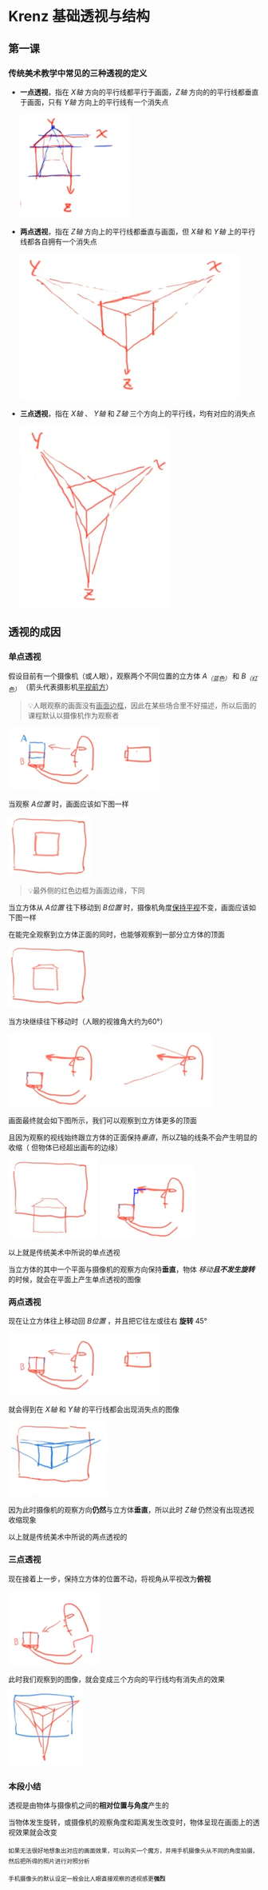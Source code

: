 # Krenz 基础透视与结构

## 第一课

### 传统美术教学中常见的三种透视的定义

+ **一点透视**，指在 *X轴* 方向的平行线都平行于画面，*Z轴* 方向的的平行线都垂直于画面，只有 *Y轴* 方向上的平行线有一个消失点
  
  ![一点透视](./Imgs/L1-01.png)

+ **两点透视**，指在 *Z轴* 方向上的平行线都垂直与画面，但 *X轴* 和 *Y轴* 上的平行线都各自拥有一个消失点
  
  ![两点透视](./Imgs/L1-02.png)

+ **三点透视**，指在 *X轴* 、 *Y轴* 和 *Z轴* 三个方向上的平行线，均有对应的消失点
  
  ![三点透视](./Imgs/L1-03.png)

## 透视的成因

### 单点透视

假设目前有一个摄像机（或人眼），观察两个不同位置的立方体 *A<sub>（蓝色）</sub>* 和 *B<sub>（红色）</sub>* （箭头代表摄影机<u>平视前方</u>）

> 💡人眼观察的画面没有<u>画面边框</u>，因此在某些场合里不好描述，所以后面的课程默认以摄像机作为观察者

  ![单点透视成因1](./Imgs/L1-04.png)

当观察 *A位置*  时，画面应该如下图一样

  ![单点透视成因2](./Imgs/L1-05.png)

> 💡最外侧的红色边框为画面边缘，下同

当立方体从 *A位置* 往下移动到 *B位置* 时，摄像机角度<u>保持平视</u>不变，画面应该如下图一样

在能完全观察到立方体正面的同时，也能够观察到一部分立方体的顶面

  ![单点透视成因3](./Imgs/L1-06.png)

当方块继续往下移动时（人眼的视锥角大约为60°）

  ![单点透视成因4](./Imgs/L1-07.png)  ![单点透视成因5](./Imgs/L1-08.png)

画面最终就会如下图所示，我们可以观察到立方体更多的顶面

且因为观察的视线始终跟立方体的正面保持*垂直*，所以Z轴的线条不会产生明显的收缩（
但物体已经超出画布的边缘）

  ![单点透视成因6](./Imgs/L1-09.png)  ![单点透视成因7](./Imgs/L1-10.png)

以上就是传统美术中所说的单点透视

当立方体的其中一个平面与摄像机的观察方向保持**垂直**，物体 *移动<strong>且不发生旋转</strong>* 的时候，就会在平面上产生单点透视的图像

### 两点透视

现在让立方体往上移动回 *B位置* ，并且把它往左或往右 **旋转** 45°

  ![单点透视成因8](./Imgs/L1-11.png)

就会得到在 *X轴* 和 *Y轴* 的平行线都会出现消失点的图像

  ![单点透视成因9](./Imgs/L1-12.png)

因为此时摄像机的观察方向**仍然**与立方体**垂直**，所以此时 *Z轴* 仍然没有出现透视收缩现象

以上就是传统美术中所说的两点透视的

### 三点透视

现在接着上一步，保持立方体的位置不动，将视角从平视改为**俯视**

  ![单点透视成因10](./Imgs/L1-13.png)

此时我们观察到的图像，就会变成三个方向的平行线均有消失点的效果

  ![单点透视成因11](./Imgs/L1-14.png)

### 本段小结

透视是由物体与摄像机之间的**相对位置与角度**产生的

当物体发生旋转，或摄像机的观察角度和距离发生改变时，物体呈现在画面上的透视效果就会改变

<sub>如果无法很好地想象出对应的画面效果，可以购买一个魔方，并用手机摄像头从不同的角度拍摄，然后把所得的照片进行对照分析</sub>

<sub>手机摄像头的默认设定一般会比人眼直接观察的透视感更**强烈**</sub>
